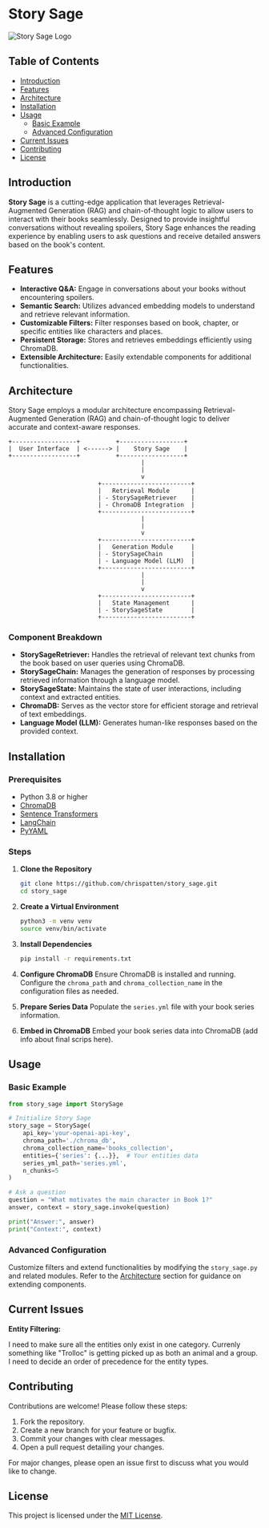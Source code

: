# Story Sage

![Story Sage Logo](path/to/logo.png)

## Table of Contents
- [Introduction](#introduction)
- [Features](#features)
- [Architecture](#architecture)
- [Installation](#installation)
- [Usage](#usage)
  - [Basic Example](#basic-example)
  - [Advanced Configuration](#advanced-configuration)
- [Current Issues](#current-issues)
- [Contributing](#contributing)
- [License](#license)

## Introduction

**Story Sage** is a cutting-edge application that leverages Retrieval-Augmented Generation (RAG) and chain-of-thought logic to allow users to interact with their books seamlessly. Designed to provide insightful conversations without revealing spoilers, Story Sage enhances the reading experience by enabling users to ask questions and receive detailed answers based on the book's content.

## Features

- **Interactive Q&A:** Engage in conversations about your books without encountering spoilers.
- **Semantic Search:** Utilizes advanced embedding models to understand and retrieve relevant information.
- **Customizable Filters:** Filter responses based on book, chapter, or specific entities like characters and places.
- **Persistent Storage:** Stores and retrieves embeddings efficiently using ChromaDB.
- **Extensible Architecture:** Easily extendable components for additional functionalities.

## Architecture

Story Sage employs a modular architecture encompassing Retrieval-Augmented Generation (RAG) and chain-of-thought logic to deliver accurate and context-aware responses.

```
+------------------+          +------------------+
|  User Interface  | <------> |    Story Sage    |
+------------------+          +------------------+
                                     |
                                     |
                                     v
                         +-------------------------+
                         |   Retrieval Module      |
                         | - StorySageRetriever    |
                         | - ChromaDB Integration  |
                         +-------------------------+
                                     |
                                     |
                                     v
                         +-------------------------+
                         |   Generation Module     |
                         | - StorySageChain        |
                         | - Language Model (LLM)  |
                         +-------------------------+
                                     |
                                     |
                                     v
                         +-------------------------+
                         |   State Management      |
                         | - StorySageState        |
                         +-------------------------+
```

### Component Breakdown

- **StorySageRetriever:** Handles the retrieval of relevant text chunks from the book based on user queries using ChromaDB.
- **StorySageChain:** Manages the generation of responses by processing retrieved information through a language model.
- **StorySageState:** Maintains the state of user interactions, including context and extracted entities.
- **ChromaDB:** Serves as the vector store for efficient storage and retrieval of text embeddings.
- **Language Model (LLM):** Generates human-like responses based on the provided context.

## Installation

### Prerequisites

- Python 3.8 or higher
- [ChromaDB](https://www.chromadb.com/docs/)
- [Sentence Transformers](https://www.sbert.net/)
- [LangChain](https://langchain.com/)
- [PyYAML](https://pyyaml.org/)

### Steps

1. **Clone the Repository**
   ```bash
   git clone https://github.com/chrispatten/story_sage.git
   cd story_sage
   ```

2. **Create a Virtual Environment**
   ```bash
   python3 -m venv venv
   source venv/bin/activate
   ```

3. **Install Dependencies**
   ```bash
   pip install -r requirements.txt
   ```

4. **Configure ChromaDB**
   Ensure ChromaDB is installed and running. Configure the `chroma_path` and `chroma_collection_name` in the configuration files as needed.

5. **Prepare Series Data**
   Populate the `series.yml` file with your book series information.

6. **Embed in ChromaDB**
   Embed your book series data into ChromaDB (add info about final scrips here).

## Usage

### Basic Example

```python
from story_sage import StorySage

# Initialize Story Sage
story_sage = StorySage(
    api_key='your-openai-api-key',
    chroma_path='./chroma_db',
    chroma_collection_name='books_collection',
    entities={'series': {...}},  # Your entities data
    series_yml_path='series.yml',
    n_chunks=5
)

# Ask a question
question = "What motivates the main character in Book 1?"
answer, context = story_sage.invoke(question)

print("Answer:", answer)
print("Context:", context)
```

### Advanced Configuration

Customize filters and extend functionalities by modifying the `story_sage.py` and related modules. Refer to the [Architecture](#architecture) section for guidance on extending components.

## Current Issues

**Entity Filtering:** 

I need to make sure all the entities only exist in one category. 
Currenly something like "Trolloc" is getting picked up as both an animal and a group.
I need to decide an order of precedence for the entity types.

## Contributing

Contributions are welcome! Please follow these steps:

1. Fork the repository.
2. Create a new branch for your feature or bugfix.
3. Commit your changes with clear messages.
4. Open a pull request detailing your changes.

For major changes, please open an issue first to discuss what you would like to change.

## License

This project is licensed under the [MIT License](LICENSE).

